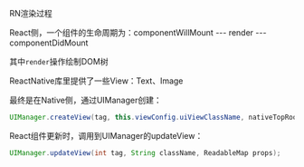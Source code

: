 RN渲染过程

React侧，一个组件的生命周期为：componentWillMount --- render --- componentDidMount

其中`render`操作绘制DOM树

ReactNative库里提供了一些View：Text、Image

最终是在Native侧，通过UIManager创建：

```java
UIManager.createView(tag, this.viewConfig.uiViewClassName, nativeTopRootTag, updatePayload);
```

React组件更新时，调用到UIManager的updateView：

```java
UIManager.updateView(int tag, String className, ReadableMap props);
```



